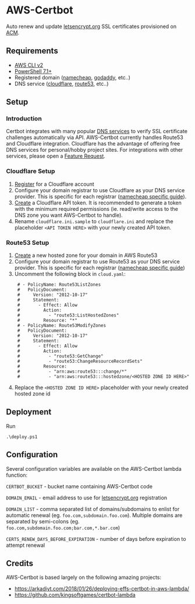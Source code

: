 # AWS-Certbot
Auto renew and update [letsencrypt.org](https://letsencrypt.org) SSL certificates provisioned on [ACM](https://aws.amazon.com/certificate-manager/).

## Requirements
- [AWS CLI v2](https://aws.amazon.com/cli/)
- [PowerShell 7.1+](https://docs.microsoft.com/en-us/powershell/scripting/install/installing-powershell?view=powershell-7.1)
- Registered domain ([namecheap](https://www.namecheap.com/), [godaddy](https://godaddy.com/), etc..)
- DNS service ([cloudflare](https://www.cloudflare.com/), [route53](https://aws.amazon.com/route53/), etc..)

## Setup

### Introduction
Certbot integrates with many popular [DNS services](https://certbot.eff.org/docs/using.html?highlight=dns#dns-plugins) to verify SSL certificate challenges automatically via API. AWS-Certbot currently handles Route53 and Cloudflare integration.  Cloudflare has the advantage of offering free DNS services for personal/hobby project sites.  For integrations with other services, please open a [Feature Request](https://github.com/j3ko/aws-certbot/issues/new?assignees=j3ko&labels=enhancement&template=feature_request.md&title=).

### Cloudflare Setup
1. [Register](https://dash.cloudflare.com/sign-up) for a Cloudflare account
1. Configure your domain registrar to use Cloudflare as your DNS service provider.  This is specific for each registrar ([namecheap specific guide](https://www.namecheap.com/support/knowledgebase/article.aspx/9607/2210/how-to-set-up-dns-records-for-your-domain-in-cloudflare-account/)).
1. [Create](https://developers.cloudflare.com/api/tokens/create) a Cloudflare API token.  It is recommended to generate a token with the minimum required permissions (ie. read/write access to the DNS zone you want AWS-Certbot to handle).
1. Rename `cloudflare.ini.sample` to `cloudflare.ini` and replace the placeholder `<API TOKEN HERE>` with your newly created API token.

### Route53 Setup
1. [Create](https://docs.aws.amazon.com/Route53/latest/DeveloperGuide/CreatingHostedZone.html) a new hosted zone for your domain in AWS Route53
1. Configure your domain registrar to use Route53 as your DNS service provider.  This is specific for each registrar ([namecheap specific guide](https://www.namecheap.com/support/knowledgebase/article.aspx/10371/2208/how-do-i-link-my-domain-to-amazon-web-services/))
1. Uncomment the following block in `cloud.yaml`:
   ```
    # - PolicyName: Route53ListZones
    #   PolicyDocument:
    #     Version: "2012-10-17"
    #     Statement:
    #       - Effect: Allow
    #         Action:
    #           - "route53:ListHostedZones"
    #         Resource: "*"
    # - PolicyName: Route53ModifyZones
    #   PolicyDocument:
    #     Version: "2012-10-17"
    #     Statement:
    #       - Effect: Allow
    #         Action:
    #           - "route53:GetChange"
    #           - "route53:ChangeResourceRecordSets"
    #         Resource:
    #           - "arn:aws:route53:::change/*"
    #           - "arn:aws:route53:::hostedzone/<HOSTED ZONE ID HERE>"
   ```
1. Replace the `<HOSTED ZONE ID HERE>` placeholder with your newly created hosted zone id

## Deployment
Run
```
.\deploy.ps1
```

## Configuration
Several configuration variables are available on the AWS-Certbot lambda function:

`CERTBOT_BUCKET` - bucket name containing AWS-Certbot code

`DOMAIN_EMAIL` - email address to use for [letsencrypt.org](https://letsencrypt.org) registration

`DOMAIN_LIST` - comma separated list of domains/subdomains to enlist for automatic renewal (eg. `foo.com,subdomain.foo.com`).  Multiple domains are separated by semi-colons (eg. `foo.com,subdomain.foo.com;bar.com,*.bar.com`)

`CERTS_RENEW_DAYS_BEFORE_EXPIRATION` - number of days before expiration to attempt renewal

## Credits
AWS-Certbot is based largely on the following amazing projects:
- https://arkadiyt.com/2018/01/26/deploying-effs-certbot-in-aws-lambda/
- https://github.com/kingsoftgames/certbot-lambda
